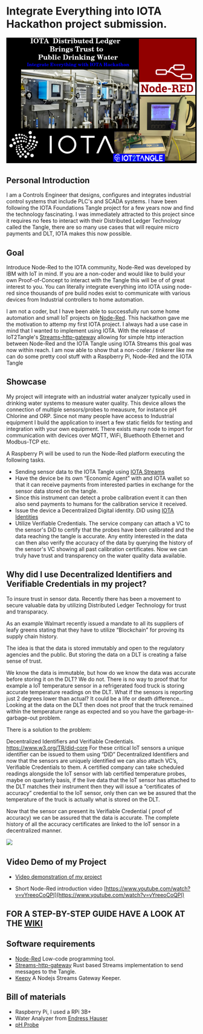 # Integrate Everything into IOTA Hackathon project submission.
![cover](https://github.com/ggreeve/IOTA-Trust-Drinking-Water/blob/main/images/cover.png/?raw=true)
## Personal Introduction
I am a Controls Engineer that designs, configures and integrates industrial control systems that include PLC's and SCADA systems. I have been following the IOTA Foundations Tangle project for a few years now and find the technology fascinating. I was immediately attracted to this project since it requires no fees to interact with their Distributed Ledger Technology called the Tangle, there are so many use cases that will require micro payments and DLT, IOTA makes this now possible. 

## Goal
Introduce Node-Red to the IOTA community, Node-Red was developed by IBM with IoT in mind. If you are a non-coder and would like to build your own Proof-of-Concept to interact with the Tangle this will be of of great interest to you.
You can literally integrate everything into IOTA using node-red since thousands of pre build nodes exist to communicate with various devices from Industrial controllers to home automation.

I am not a coder, but I have been able to successfully run some home automation and small IoT projects on [Node-Red](https://nodered.org/).
This hackathon gave me the motivation to attemp my first IOTA project. I always had a use case in mind that I wanted to implement using IOTA. 
With the release of IoT2Tangle's [Streams-http-gateway](https://github.com/iot2tangle/Streams-http-gateway) allowing for simple http interaction between Node-Red and the IOTA Tangle using IOTA Streams this goal was now within reach.
I am now able to show that a non-coder / tinkerer like me can do some pretty cool stuff with a Raspberry Pi, Node-Red and the IOTA Tangle

## Showcase
My project will integrate with an industrial water analyzer typically used in drinking water systems to measure water quality. This device allows the connection of multiple sensors/probes to meausure, for instance pH Chlorine and ORP.
Since not many people have access to Industrial equipment I build the application to insert a few static fields for testing and integration with your own equipment. There exists many node to import for communication with devices over MQTT, WiFi, Bluethooth Ethernet and Modbus-TCP etc.

A Raspberry Pi will be used to run the Node-Red platform executing the following tasks.
* Sending sensor data to the IOTA Tangle using [IOTA Streams](https://github.com/iotaledger/streams)
* Have the device be its own “Economic Agent” with and IOTA wallet so that it can receive payments from interested parties in exchange for the sensor      data stored on the tangle.
* Since this instrument can detect a probe calibration event it can then also send payments to humans for the calibration service it received.
* Issue the device a Decentralized Digital identity. DiD using [IOTA Identities](https://github.com/iotaledger/identity.rs)
* Utilize Verifiable Credentials. The service company can attach a VC to the sensor's DiD to certify that the probes have been calibrated and the data reaching the tangle is accurate. Any entity interested in the data can then also verify the accuracy of the data by querying the history of the sensor's VC showing all past calibration certificates. 
Now we can truly have trust and transparency on the water quality data available.

## Why did I use Decentralized Identifiers and Verifiable Credentials in my project?

To insure trust in sensor data.
Recently there has been a movement to secure valuable data by utilizing Distributed Ledger Technology for trust and transparacy.

As an example Walmart recently issued a mandate to all its suppliers of leafy greens stating that they have to utilize “Blockchain” for proving its supply chain history.

The idea is that the data is stored immutably and open to the regulatory agencies and the public.
But storing the data on a DLT is creating a false sense of trust.

We know the data is immutable, but how do we know the data was accurate before storing it on the DLT?  We do not.
There is no way to proof that for example a IoT temperature sensor in a refrigerated food truck is storing accurate temperature readings on the DLT. What if the sensors is reporting just 2 degrees lower than actual?
It could be a life or death difference...
Looking at the data on the DLT then does not proof that the truck remained within the temperature range as expected and so you have the garbage-in-garbage-out problem.

There is a solution to the problem:

Decentralized Identifiers and Verifiable Credentials. https://www.w3.org/TR/did-core
For these critical IoT sensors a unique identifier can be issued to them using “DID” Decentralized Identifiers and now that the sensors are uniquely identified we can also attach VC’s, Verifiable Credentials to them. 
A certified company can take scheduled readings alongside the IoT sensor with lab certified temperature probes, maybe on quarterly basis, if the live data that the IoT sensor has attached to the DLT matches their instrument then they will issue a “certificates of accuracy” credential to the IoT sensor, only then can we be assured that the temperature of the truck is actually what is stored on the DLT.

Now that the sensor can present its Verifiable Credential ( proof of accuracy) we can be assured that the data is accurate. The complete history of all the accuracy certificates are linked to the IoT sensor in a decentralized manner.

![](https://i.imgur.com/IwDnfgj.png)

## Video Demo of my Project
* [Video demonstration of my project](https://youtu.be/w490AOxwYBI)

* Short Node-Red introduction video [https://www.youtube.com/watch?v=vYreeoCoQPI](https://www.youtube.com/watch?v=vYreeoCoQPI)


## FOR A STEP-BY-STEP GUIDE HAVE A LOOK AT THE [WIKI](https://github.com/ggreeve/IOTA-Trust-Drinking-Water/wiki)


## Software requirements

* [Node-Red](https://nodered.org/) Low-code programming tool.
* [Streams-http-gateway](https://github.com/iot2tangle/Streams-http-gateway) Rust based Streams implementation to send messages to the Tangle.
* [Keepy](https://github.com/iot2tangle/Keepy) A Nodejs Streams Gateway Keeper.

## Bill of materials

* Raspberry Pi, I used a RPi 3B+
* Water Analyzer from [Endress Hauser](https://www.us.endress.com/en/field-instruments-overview/measurement-technologies/liquiline-transmitter-analyzer-sampler-platform?gclid=CjwKCAiA5IL-BRAzEiwA0lcWYumwld-m1dVSxhPQw8XWeJgQqzHCC6X8vQFYTjOQBfdo0VVnnC5D-hoCPboQAvD_BwE)
* [pH Probe](https://www.us.endress.com/en/field-instruments-overview/liquid-analysis-product-overview/pH-digital-sensor-cps77d)

